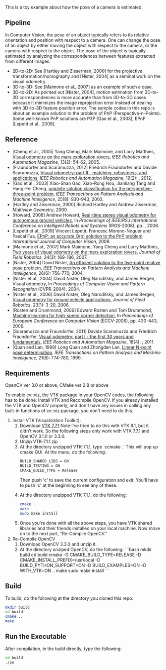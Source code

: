 This is a toy example about how the pose of a camera is estimated.

## Pipeline

In Computer Vision, the pose of an object typically refers to its
relative orientation and position with respect to a camera. One can
change the pose of an object by either moving the object with respect
to the camera, or the camera with respect to the object. The pose of
the object is typically estimated by analyzing the correspondences
between features extracted from different images.

<ul>
<li> 2D-to-2D: See [Hartley and Zisserman, 2000] for the projective transformation/homography and [Nister, 2004] as a seminal work on the visual odometry.
<li> 3D-to-3D: See [Maimone et al., 2007] as an example of such a case.
<li> 3D-to-2D: As pointed out [Nister, 2004], motion estimation from
3D-to-2D correspondences is more accurate than from 3D-to-3D cases
because it minimizes the image reprojection error instead of dealing
with 3D-to-3D feature position error. The sample codes in this repo is
about an example solution to the problem of PnP
(Perspective-n-Points). Some well-known PnP solutions are P3P [Gao et
al., 2003], EPnP [Lepetit et al., 2009].
</ul>

## Reference
<ul>

<li>[Cheng et al., 2005] Yang Cheng, Mark Maimone, and Larry Matthies,
<a
href="https://www-robotics.jpl.nasa.gov/publications/Mark_Maimone/smc05_cheng_maimone_matthies.pdf">Visual
odometry on the mars exploration rovers</a>, <i>IEEE Robotics and
Automation Magazine</i>, 13(2): 54-62, 2005.

<li>[Fraundorfer and Scaramuzza, 2012] Friedrich Fraundorfer and
Davide Scaramuzza, <a
href="https://sites.google.com/site/scarabotix/tutorial-on-visual-odometry">Visual
odometry: part II - matching, robustness, and applications</a>,
<i>IEEE Robotics and Automation Magazine</i>, 19(2): , 2012.

<li>[Gao et al., 2003] Xiao-Shan Gao, Xiao-Rong Hou, Jianliang Tang and
Hang-Fei Cheng, <a
href="http://http://www.mmrc.iss.ac.cn/~xgao/paper/ieee.pdf"> omplete
solution classification for the perspective-three-point problem</a>, <i>IEEE Transactions on Pattern Analysis and Machine Intelligence</i>, 25(8): 930-943, 2003.

<li>[Hartley and Zisserman, 2000] Richard Hartley and Andrew
Zisserman, <i>Multiview Geometry</i>, 2000.

<li>[Howard, 2008] Andrew Howard, <a href="
https://pdfs.semanticscholar.org/0a6d/a5191a51c097e4b52153a7b426d79b3d634e.pdf">Real-time
stereo visual odometry for autonomous ground vehicles</a>, In
<i>Proceedings of IEEE/RSJ International Conference on Intelligent
Robots and Systems</i> (IROS-2008), pp. , 2008.

<li>[Lepetit et al., 2009] Vincent Lepetit, Francesc Moreno-Noguer and
Pascal Fua, <a
href="http://http://icwww.epfl.ch/~lepetit/papers/lepetit_ijcv08.pdf">EPnP:
an accurate O(n) solution to the PnP problem</a>, <i>International
Journal of Computer Vision</i>, 2009.

<li>[Maimone et al., 2007] Mark Maimone, Yang Cheng and Larry
Matthies, <a
href="https://www-robotics.jpl.nasa.gov/publications/Mark_Maimone/rob-06-0081.R4.pdf">Two
years of visual odometry on the mars exploration rovers</a>,
<i>Journal of Field Robotics</i>, 24(3): 169-186, 2007.

<li>[Nister, 2004] David Nister, <a
href="http://citeseerx.ist.psu.edu/viewdoc/download?doi=10.1.1.86.8769&rep=rep1&type=pdf">An
efficient solution to the five-point relative pose problem</a>,
<i>IEEE Transactions on Pattern Analysis and Machine Intelligence</i>,
26(6): 756-770, 2004.

<li>[Nister et al., 2004] David Nister, Oleg Naroditsky, and James
Bergen, Visual odometry, In <i>Proceedings of Computer Vision and
Pattern Recognition</i> (CVPR-2004), 2004.

<li>[Nister et al., 2006] David Nister, Oleg Naroditsky, and James
Bergen, <a
href="https://pdfs.semanticscholar.org/c896/5cc5c62a245593dbc679aebdf3338bb945fc.pdf">Visual
odometry for ground vehicle applications</a>, <i>Journal of Field
Robotics</i>, 23(1): 3-20, 2006.

<li>[Rosten and Drummond, 2006] Edward Rosten and Tom Drummond, <a
href="https://www.edwardrosten.com/work/rosten_2006_machine.pdf">Machine
learning for high-speed corner detection</a>, In <i>Proceedings of
European Conference on Computer Vision</i> (ECCV-2006), pp. 430-443,
2006.

<li>[Scaramuzza and Fraundorfer, 2011] Davide Scaramuzza and Friedrich
Fraundorfer, <a
href="https://sites.google.com/site/scarabotix/tutorial-on-visual-odometry">Visual
odometry: part I - the first 30 years and fundamentals</a>, <i>IEEE
Robotics and Automation Magazine</i>, 18(4): , 2011.

<li>[Quan and Lan, 1999] Long Quan and Zhongdan Lan, <a
href="https://hal.archives-ouvertes.fr/inria-00590105/document">Linear
N-point pose determination</a>, <i>IEEE Transactions on Pattern
Analysis and Machine Intelligence</i>, 21(8): 774-780, 1999.

</ul>

## Requirements
<p>
OpenCV ver 3.0 or above, CMake ver 2.8 or above
</p>

To enable cv::viz, the VTK package in your OpenCV codes, the following
has to be done: Install VTK and Recompile OpenCV. If you already
installed the VTK and OpenCV properly, and don't have any issues in
calling any built-in functions of cv::viz package, you don't need to
do this.

<ol>
<li>Install VTK (Visualization Toolkit):
<ol>

<li> Download <a href="https://www.vtk.org/download/">VTK 7.7.1</a>
Note I've tried to do this with VTK 8.1, but it didn't work. So the
following steps only work with VTK 7.7.1 and OpenCV 3.1.0 or 3.3.0.

<li>Unzip VTK-7.1.1.zip

<li>At the directory unzipped VTK-7.1.1, type `ccmake .` This will pop
up cmake GUI. At the menu, do the following:

```bash
BUILD_SHARED_LIBS = ON
BUILD_TESTING = ON
CMAKE_BUILD_TYPE = Release
```

Then push 'c' to save the current configuration and exit. You'll have
to push 'c' at the beginning to see any of these.

<li>At the directory unzipped VTK-7.1.1, do the following:

```bash
cmake .
make
sudo make install
```

<li> Once you're done with all the above steps, you have VTK shared
libraries and their friends installed on your local machine. Now move
on to the next part, "Re-Compile OpenCV." 

</ol>
<li>Re-Compile OpenCV
<ol>
<li>Download OpenCV 3.3.0 and unzip it.
<li>At the directory unziped OpenCV, do the following:
```bash
mkdir build
cd build
cmake -D CMAKE_BUILD_TYPE=RELEASE -D CMAKE_INSTALL_PREFIX=/usr/local -D BUILD_PYTHON_SUPPORT=ON -D BUILD_EXAMPLES=ON –D WITH_VTK=ON ..
make
sudo make install
```
</ol>
</ol>

## Build

To build, do the following at the directory you cloned this repo:

```bash
mkdir build
cd build
cmake ..
make
```

## Run the Executable

After compilation, in the build directly, type the following:

```bash
cd build
./pe
```